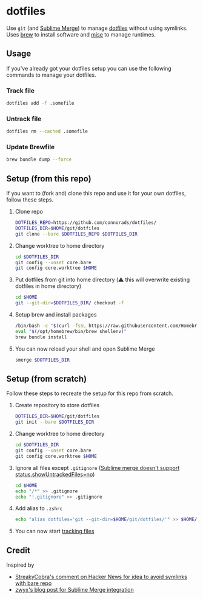 # dotfiles

Use `git` (and [Sublime Merge](https://www.sublimemerge.com/)) to manage [dotfiles](https://en.wikipedia.org/wiki/Hidden_file_and_hidden_directory#Unix_and_Unix-like_environments) without using symlinks. Uses [brew](https://brew.sh/) to install software and [mise](https://github.com/connorads/mise/) to manage runtimes.

## Usage

If you've already got your dotfiles setup you can use the following commands to manage your dotfiles.

### Track file

```sh
dotfiles add -f .somefile
```

### Untrack file

```sh
dotfiles rm --cached .somefile
```

### Update Brewfile

```sh
brew bundle dump --force
```

## Setup (from this repo)

If you want to (fork and) clone this repo and use it for your own dotfiles, follow these steps.

1. Clone repo

    ```sh
    DOTFILES_REPO=https://github.com/connorads/dotfiles/
    DOTFILES_DIR=$HOME/git/dotfiles
    git clone --bare $DOTFILES_REPO $DOTFILES_DIR
    ```

2. Change worktree to home directory

    ```sh
    cd $DOTFILES_DIR
    git config --unset core.bare
    git config core.worktree $HOME
    ```

3. Put dotfiles from git into home directory (⚠️ this will overwrite existing dotfiles in home directory)

    ```sh
    cd $HOME
    git --git-dir=$DOTFILES_DIR/ checkout -f
    ```

4. Setup brew and install packages

    ```sh
    /bin/bash -c "$(curl -fsSL https://raw.githubusercontent.com/Homebrew/install/HEAD/install.sh)"
    eval "$(/opt/homebrew/bin/brew shellenv)"
    brew bundle install
    ```

5. You can now reload your shell and open Sublime Merge

    ```sh
    smerge $DOTFILES_DIR
    ```

## Setup (from scratch)

Follow these steps to recreate the setup for this repo from scratch.

1. Create repository to store dotfiles

    ```sh
    DOTFILES_DIR=$HOME/git/dotfiles
    git init --bare $DOTFILES_DIR
    ```

2. Change worktree to home directory

    ```sh
    cd $DOTFILES_DIR
    git config --unset core.bare
    git config core.worktree $HOME
    ```

3. Ignore all files except `.gitignore` ([Sublime merge doesn't support status.showUntrackedFiles=no](https://github.com/sublimehq/sublime_merge/issues/1544))

    ```sh
    cd $HOME
    echo "/*" >> .gitignore
    echo "!.gitignore" >> .gitignore
    ```

4. Add alias to `.zshrc`

    ```sh
    echo "alias dotfiles='git --git-dir=$HOME/git/dotfiles/'" >> $HOME/.zshrc
    ```

5. You can now start [tracking files](#usage)

## Credit

Inspired by

- [StreakyCobra's comment on Hacker News for idea to avoid symlinks with bare repo](https://news.ycombinator.com/item?id=11071754)
- [zwyx's blog post for Sublime Merge integration](https://zwyx.dev/blog/your-dotfiles-in-a-git-repo)
